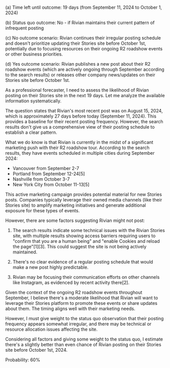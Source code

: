 (a) Time left until outcome: 19 days (from September 11, 2024 to October 1, 2024)

(b) Status quo outcome: No - if Rivian maintains their current pattern of infrequent posting

(c) No outcome scenario: Rivian continues their irregular posting schedule and doesn't prioritize updating their Stories site before October 1st, potentially due to focusing resources on their ongoing R2 roadshow events or other business priorities.

(d) Yes outcome scenario: Rivian publishes a new post about their R2 roadshow events (which are actively ongoing through September according to the search results) or releases other company news/updates on their Stories site before October 1st.

As a professional forecaster, I need to assess the likelihood of Rivian posting on their Stories site in the next 19 days. Let me analyze the available information systematically.

The question states that Rivian's most recent post was on August 15, 2024, which is approximately 27 days before today (September 11, 2024). This provides a baseline for their recent posting frequency. However, the search results don't give us a comprehensive view of their posting schedule to establish a clear pattern.

What we do know is that Rivian is currently in the midst of a significant marketing push with their R2 roadshow tour. According to the search results, they have events scheduled in multiple cities during September 2024:
- Vancouver from September 2-7
- Portland from September 12-24[5]
- Nashville from October 3-7
- New York City from October 11-13[5]

This active marketing campaign provides potential material for new Stories posts. Companies typically leverage their owned media channels (like their Stories site) to amplify marketing initiatives and generate additional exposure for these types of events.

However, there are some factors suggesting Rivian might not post:

1. The search results indicate some technical issues with the Rivian Stories site, with multiple results showing access barriers requiring users to "confirm that you are a human being" and "enable Cookies and reload the page"[1][3]. This could suggest the site is not being actively maintained.

2. There's no clear evidence of a regular posting schedule that would make a new post highly predictable.

3. Rivian may be focusing their communication efforts on other channels like Instagram, as evidenced by recent activity there[2].

Given the context of the ongoing R2 roadshow events throughout September, I believe there's a moderate likelihood that Rivian will want to leverage their Stories platform to promote these events or share updates about them. The timing aligns well with their marketing needs.

However, I must give weight to the status quo observation that their posting frequency appears somewhat irregular, and there may be technical or resource allocation issues affecting the site.

Considering all factors and giving some weight to the status quo, I estimate there's a slightly better than even chance of Rivian posting on their Stories site before October 1st, 2024.

Probability: 60%